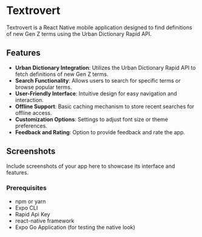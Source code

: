 # Textrovert

Textrovert is a React Native mobile application designed to find definitions of new Gen Z terms using the Urban Dictionary Rapid API.

## Features

- **Urban Dictionary Integration**: Utilizes the Urban Dictionary Rapid API to fetch definitions of new Gen Z terms.
- **Search Functionality**: Allows users to search for specific terms or browse popular terms.
- **User-Friendly Interface**: Intuitive design for easy navigation and interaction.
- **Offline Support**: Basic caching mechanism to store recent searches for offline access.
- **Customization Options**: Settings to adjust font size or theme preferences.
- **Feedback and Rating**: Option to provide feedback and rate the app.

## Screenshots

Include screenshots of your app here to showcase its interface and features.


### Prerequisites

- npm or yarn
- Expo CLI
- Rapid Api Key
- react-native framework
- Expo Go Application (for testing the native look)
